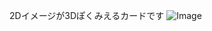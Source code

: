 2Dイメージが3Dぽくみえるカードです
![Image](https://github.com/user-attachments/assets/064e60f2-63d2-4e75-b192-18fba1d48893)
